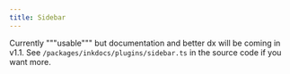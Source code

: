 ```yaml
---
title: Sidebar
---
```


Currently """usable""" but documentation and better dx will be coming in v1.1. See `/packages/inkdocs/plugins/sidebar.ts` in the source code if you want more.
